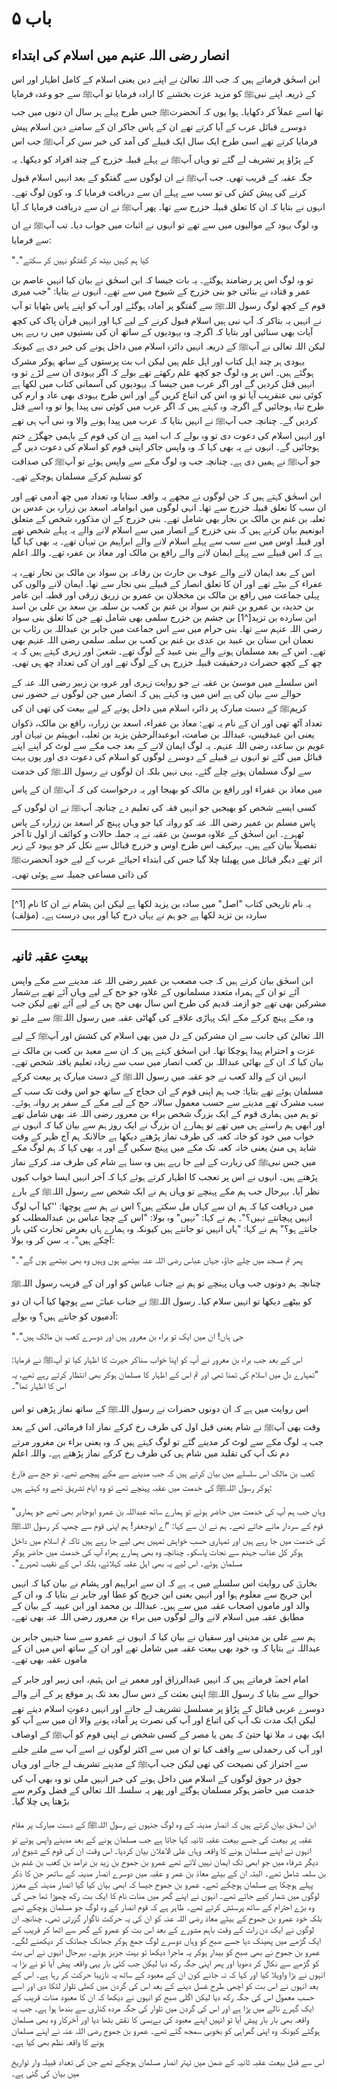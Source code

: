 # باب ۵

## انصار رضی اللہ عنہم میں اسلام کی ابتداء

ابن اسحٰق فرماتے ہیں کہ جب اللہ تعالیٰ نے اپنے دین یعنی اسلام کے کامل اظہار اور اس کے ذریعہ اپنے نبیﷺ کو مزید عزت بخشنے کا ارادہ فرمایا تو آپﷺ سے جو وعدہ فرمایا تھا اسے عملاً کر دکھایا۔ ہوا یوں کہ آنحضرتﷺ جس طرح پہلے ہر سال ان دنوں میں جب دوسرے قبائل عرب کے آیا کرتے تھے ان کے پاس جاکر ان کے سامنے دین اسلام پیش فرمایا کرتے تھے اسی طرح ایک سال ایک قبیلے کی آمد کی خبر سن کر آپﷺ جب اس کے پڑاؤ پر تشریف لے گئے تو وہاں آپﷺ نے پہلے قبیلہ خزرج کے چند افراد کو دیکھا۔ یہ جگہ عقبہ کے قریب تھی۔ جب آپﷺ نے ان لوگوں سے گفتگو کے بعد انہیں اسلام قبول کرنے کی پیش کش کی تو سب سے پہلے ان سے دریافت فرمایا کہ وہ کون لوگ تھے۔ انہوں نے بتایا کہ ان کا تعلق قبیلہ خزرج سے تھا۔ پھر آپﷺ نے ان سے
دریافت فرمایا کہ آیا وہ لوگ یہود کے موالیوں میں سے تھے تو انہوں نے اثبات میں جواب دیا۔ تب آپﷺ نے ان سے فرمایا:

"کیا ہم کہیں بیٹھ کر گفتگو نہیں کر سکتے"۔

تو وہ لوگ اس پر رضامند ہوگئے۔ یہ بات جیسا کہ ابن اسحٰق نے بیان کیا انہیں عاصم بن عمر و قتادہ نے بتائی جو بنی خزرج کے شیوخ میں سے تھے۔ انہوں نے بتایا: "جب میری قوم کے کچھ لوگ رسول اللہﷺ سے گفتگو پر آمادہ ہوگئے اور آپ کو اپنے پاس بٹھایا تو آپ نے انہیں یہ بتاکر کہ آپ نبی ہیں اسلام قبول کرنے کے لیے کہا اور انہیں قرآن پاک کی کچھ آیات بھی سنائیں اور بتایا کہ اگرچہ وہ یہودیوں کے ساتھ ان کی بستیوں میں رہ رہے ہیں لیکن اللہ تعالی نے آپﷺ کے ذریعہ انہیں دائرہ اسلام میں داخل ہونے کی خبر دی ہے کیونکہ یہودی ہر چند اہل کتاب اور اہل علم ہیں لیکن اب بت پرستوں کے ساتھ ہوکر مشرک ہوگئے ہیں۔ اس پر وہ
لوگ جو کچھ علم رکھتے تھے بولے کہ اگر یہودی ان سے لڑے تو وہ انہیں قتل کردیں گے اور اگر عرب میں جیسا کہ یہودیوں کی آسمانی کتاب میں لکھا ہے کوئی نبی عنقریب آیا تو وہ اس کی اتباع کریں گے اور اس طرح یہودی بھی عاد و ارم کی طرح تباہ ہوجائیں گے اگرچہ وہ کہتے ہیں کہ اگر عرب میں کوئی نبی پیدا ہوا تو وہ اسے قتل کردیں گے۔ چنانچہ جب آپﷺ نے انہیں بتایا کہ عرب میں پیدا ہونے والا وہ نبی آپ ہی تھے اور انہیں اسلام کی دعوت دی تو وہ بولے کہ اب امید ہے ان کی قوم کے باہمی جھگڑے ختم ہوجائیں گے۔ انہوں نے یہ بھی کہا کہ وہ واپس جاکر اپنی قوم کو اسلام کی دعوت دیں گے جو آپﷺ نے ہمیں دی ہے۔ چنانچہ جب وہ لوگ مکے
سے واپس ہوئے تو آپﷺ کی صداقت کو تسلیم کرکے مسلمان ہوچکے تھے۔

ابن اسحٰق کہتے ہیں کہ جن لوگوں نے مجھے یہ واقعہ سنایا وہ تعداد میں چھ آدمی تھے اور ان سب کا تعلق قبیلہ خزرج سے تھا۔ انہی لوگوں میں ابوامامہ اسعد بن زرارہ بن عدس بن ثعلبہ بن غنم بن مالک بن نجار بھی شامل تھے۔ بنی خزرج کے ان مذکورہ شخص کے متعلق ابونعیم بیان کرتے ہیں کہ بنی خزرج کے انصار میں سے اسلام لانے والے یہ پہلے شخص تھے اور قبیلہ اوس میں سے سب سے پہلے اسلام لانے والے ابراہیم بن تیہان تھے۔ یہ بھی کہا گیا ہے کہ اس قبیلے سے پہلے ایمان لانے والے رافع بن مالک اور معاذ بن عفرہ تھے۔ واللہ اعلم

اس کے بعد ایمان لانے والے عوف بن حارث بن رفاعہ بن سواد بن مالک بن نجار تھے، یہ عفراء کے بیٹے تھے اور ان کا تعلق انصار کے قبیلے بنی نجار سے تھا۔ ایمان لانے والوں کی پہلی جماعت میں رافع بن مالک بن مخجلان بن عمرو بن زریق زرقی اور قطبہ ابن عامر بن حدیدہ بن عمرو بن غنم بن سواد بن غنم بن کعب بن سلمہ بن سعد بن علی بن اسد ابن سارده بن تزید[^1] بن جشم بن خزرج سلمی بھی شامل تھے جن کا تعلق بنی سواد رضی اللہ عنہم سے تھا۔ بنی حرام میں سے اس جماعت میں جابر بن عبداللہ بن رئاب بن نعمان ابن سنان بن عبید بن عدی بن غنم بن کعب بن سلمہ سلمی رضی اللہ عنہم بھی تھے۔ اس کے بعد مسلمان ہونے والے بنی عبید کے لوگ تھے۔
شعبیؒ اور زہری کہتے ہیں کہ یہ چھ کے کچھ حضرات درحقیقت قبیلہ خزرج ہی کے لوگ تھے اور ان کی تعداد چھ ہی تھی۔

اس سلسلے میں موسیٰ بن عقبہ نے جو روایت زہری اور عروہ بن زبیر رضی اللہ عنہ کے حوالے سے بیان کی ہے اس میں وہ کہتے ہیں کہ انصار میں جن لوگوں نے حضور نبی کریمﷺ کے دست مبارک پر دائرہ اسلام میں داخل ہونے کے لیے بیعت کی تھی ان کی تعداد آٹھ تھی اور ان کے نام یہ تھے: معاذ بن عفراء، اسعد بن زرارہ، رافع بن مالک، ذکوان یعنی ابن عبدقیس، عبداللہ بن صامت، ابوعبدالرحمٰن یزید بن ثعلبہ، ابوہیثم بن تیہان اور عویم بن ساعدہ رضی اللہ عنہم۔ یہ لوگ ایمان لانے کے بعد جب مکے سے لوٹ کر اپنے اپنے قبائل میں گئے تو انہوں نے قبیلے کے دوسرے لوگوں کو اسلام کی دعوت دی اور یوں بہت سے لوگ مسلمان ہوتے چلے گئے۔ یہی نہیں بلکہ ان لوگوں نے رسول اللہﷺ کی خدمت میں معاذ بن عفراء اور رافع بن مالک کو بھیجا اور یہ درخواست کی کہ آپﷺ ان کے پاس کسی ایسے شخص کو بھیجیں جو انہیں فقہ کی تعلیم دے چنانچہ آپﷺ نے ان لوگوں کے پاس مسلم بن عمیر رضی اللہ عنہ کو روانہ کیا جو وہاں
پہنچ کر اسعد بن زرارہ کے پاس ٹھہرے۔ ابن اسحٰق کے علاوہ موسیٰ بن عقبہ نے یہ جملہ حالات و کوائف از اول تا آخر تفصیلاً بیان کیے ہیں۔ بہرکیف اس طرح اوس و خزرج قبائل سے نکل کر جو یہود کے زیر اثر تھے دیگر قبائل میں پھیلتا چلا گیا جس کی ابتداء احیائے عرب کے لیے خود آنحضرتﷺ کی ذاتی مساعی جمیلہ سے ہوئی تھی۔

---

[^1] یہ نام تاریخی کتاب "اصل" میں سادہ بن یزید لکھا ہے لیکن ابن ہشام نے ان کا نام ساردہ بن تزید لکھا ہے جو ہم نے یہاں درج کیا اور یہی درست ہے۔ (مؤلف)

---

## بیعتِ عقبہ ثانیہ

ابن اسحٰق بیان کرتے ہیں کہ جب مصعب بن عمیر رضی اللہ عنہ مدینے سے مکے واپس آئے تو ان کے ہمراہ متعدد مسلمانوں کے علاوہ جو حج کے لیے وہاں آئے تھے بےشمار مشرکین بھی تھے جو ازمنہ قدیم کی طرح اس سال بھی حج ہی کے لیے آئے تھے لیکن جب وہ مکے پہنچ کرکے مکے ایک پہاڑی علاقے کی گھاٹی عقبہ میں رسول اللہﷺ سے ملے تو اللہ تعالیٰ کی جانب سے ان مشرکین کے دل میں بھی اسلام کی کشش اور آپﷺ کے لیے عزت و احترام پیدا ہوچکا تھا۔ ابن اسحٰق کہتے ہیں کہ ان سے معبد بن کعب بن مالک نے
بیان کیا کہ ان کے بھائی عبداللہ بن کعب انصار میں سب سے زیادہ تعلیم یافتہ شخص تھے۔ انہیں ان کے والد کعب نے جو عقبہ میں رسول اللہﷺ کے دست مبارک پر بیعت کرکے مسلمان ہوئے تھے بتایا: جب ہم اپنی قوم کے ان حجاج کے ساتھ جو اس وقت تک سب کے سب مشرک تھے مدینے سے حسب معمول سالانہ حج کے لیے مکے کے سفر پر روانہ ہوئے۔ تو ہم میں ہماری قوم کے ایک بزرگ شخص براء بن معرور رضی اللہ عنہ بھی شامل تھے اور ابھی ہم راستے ہی میں تھے تو ہمارے ان بزرگ نے ایک روز ہم سے بیان کیا کہ انہوں نے خواب میں خود کو خانہ کعبہ کی طرف نماز پڑھتے دیکھا ہے حالانکہ ہم آج ظہر کے وقت شاید ہی منیٰ یعنی خانہ کعبہ تک مکے میں پہنچ سکیں گے اور یہ بھی کہا کہ ہم لوگ مکے میں جس نبیﷺ کی زیارت کے لیے جا رہے ہیں وہ سنا ہے شام کی طرف منہ کرکے نماز پڑھتے ہیں۔ انہوں نے اس پر تعجب کا اظہار کرتے ہوئے کہا کہ آخر انہیں ایسا خواب کیوں نظر آیا۔ بہرحال جب ہم مکے پہنچے تو وہاں ہم نے ایک شخص سے رسول اللہﷺ کے بارے میں
دریافت کیا کہ ہم ان سے کہاں مل سکتے ہیں؟ اس نے ہم سے پوچھا: ''کیا آپ لوگ انہیں پہچانتے نہیں؟"۔ ہم نے کہا: "نہیں" وہ بولا: "اس کے چچا عباس بن عبدالمطلب کو جانتے ہو؟" ہم نے کہا: "ہاں انہیں تو جانتے ہیں کیونکہ وہ ہمارے ہاں بغرض تجارت
کئی بار آچکے ہیں"۔ یہ سن کر وہ بولا:

"پھر تم مسجد میں چلے جاؤ، جہاں عباس رضی اللہ عنہ بیٹھے ہوں وہیں وہ بھی بیٹھے ہوں گے"۔

چنانچہ ہم دونوں جب وہاں پہنچے تو ہم نے جناب عباس کو اور ان کے قریب رسول اللہﷺ کو بیٹھے دیکھا تو انہیں سلام کیا۔ رسول اللہﷺ نے جناب عباسؓ سے پوچھا کیا آپ ان دو آدمیوں کو جانتے ہیں؟ وہ بولے:

"جی ہاں! ان میں ایک تو براء بن معرور ہیں اور دوسرے کعب بن مالک ہیں"۔

اس کے بعد جب براء بن معرور نے آپ کو اپنا خواب سناکر حیرت کا اظہار کیا تو آپﷺ نے فرمایا:
"تمہارے دل میں اسلام کی تمنا تھی اور تم اس کے اظہار کا مسلمان ہوکر بھی انتظار کرتے رہے تھے، یہ اس کا اظہار تھا"۔

اس روایت میں ہے کہ ان دونوں حضرات نے رسول اللہﷺ کے ساتھ نماز پڑھی تو اس وقت بھی آپﷺ نے شام یعنی قبل اول کی طرف رخ کرکے نماز ادا فرمائی۔ اس کے بعد جب یہ لوگ مکے سے لوٹ کر مدینے گئے تو لوگ کہتے ہیں کہ وہ یعنی براء بن مغرور مرتے دم تک آپ کی تقلید میں شام ہی کی طرف رخ کرکے نماز پڑھتے ہے۔ واللہ اعلم

کعب بن مالک اس سلسلے میں بیان کرتے ہیں کہ جب مدینے سے مکے پیچھے تھے۔ تو جج سے فارغ ہوکر رسول اللہﷺ کی خدمت میں عقبہ پہنچے تھے تو وہ ایام تشریق تھے وہ کہتے ہیں:

"وہاں جب ہم آپ کی خدمت میں حاضر ہوئے تو ہمارے ساتھ عبداللہ بن عمرو ابوجابر بھی تھے جو ہماری قوم کے سردار مانے جاتے تھے۔ ہم نے ان سے کہا: "اے ابوجعفر! ہم اپنی قوم سے چھپ کر رسول اللہﷺ کی خدمت میں جا رہے ہیں اور تمہاری حسب خواہش تمہیں بھی لیے جا رہے ہیں تاکہ تم اسلام میں داخل ہوکر کل عذاب جہنم سے نجات پاسکو۔ چنانچہ وہ بھی ہمارے ہمراہ آپ کی خدمت میں حاضر ہوکر مسلمان ہوئے۔ اس لیے یہ بھی اہل عقبہ کہلائے، بلکہ اس کے نقیب ٹھہرے"۔

بخاریؒ کی روایت اس سلسلے میں یہ ہے کہ ان سے ابراہیم اور ہشام نے بیان کیا کہ انہیں ابن جریج سے معلوم ہوا اور انہیں یعنی ابن جریج کو عطا اور جابر نے بتایا کہ وہ ان کے والد اور ماموں اصحاب عقبہ میں سے ہیں۔ عبداللہ بن محمد اور ابن عیینہ کے بیان کے مطابق عقبہ میں اسلام لانے والے لوگوں میں براء بن معرور رضی اللہ عنہ بھی تھے۔

ہم سے علی بن مدینی اور سفیان نے بیان کیا کہ انہوں نے عمرو سے سنا جنہیں جابر بن عبداللہ نے بتایا کہ وہ خود بھی بیعت عقبہ میں شامل تھے اور ان کے ساتھ اس میں ان کے ماموں عقبہ بھی تھے۔

امام احمدؒ فرماتے ہیں کہ انہیں عبدالرزاق اور معمر نے ابن ہثیم، ابی زبیر اور جابر کے حوالے سے بتایا کہ رسول اللہﷺ اپنی بعثت کے دس سال بعد تک ہر موقع پر کے آنے والے دوسرے عربی قبائل کے پڑاؤ پر مسلسل تشریف لے جاتے اور انہیں دعوتِ اسلام دیتے تھے لیکن ایک مدت تک آپ کی اتباع اور آپ کی نصرت پر آمادہ ہونے والا ان میں سے آپ کو ایک بھی نہ ملا تھا حتیٰ کہ یمن یا مصر کے کسی شخص نے اپنی قوم کو آپﷺ کے اوصاف اور آپ کی رحمدلی سے واقف کیا تو ان میں سے اکثر لوگوں نے اسے آپ سے ملنے جلنے سے احتراز کی نصیحت کی تھی لیکن جب آپﷺ کے مدینے تشریف لے جانے اور وہاں جوق در جوق لوگوں کے اسلام میں داخل ہونے کی خبر انہیں ملی تو وہ بھی آپ کی خدمت میں حاضر ہوکر مسلمان ہوگئے اور پھر یہ سلسلہ اللہ تعالی کے فضل وکرم سے بڑھتا ہی چلا گیا۔

ابن اسحٰق بیان کرتے ہیں کہ انصار مدینہ کے وہ لوگ جنہوں نے رسول اللہﷺ کے دست مبارک پر مقام عقبہ پر بیعت کی جسے بیعت عقبہ ثانیہ کہا جاتا ہے جب مسلمان ہونے کے بعد مدینے واپس ہوئے تو انہوں نے اپنے مسلمان ہونے کا واقعہ وہاں علی الاعلان بیان کردیا۔ اس وقت ان کی قوم کے شیوخ اور دیگر شرفاء میں جو ابھی تک ایمان نہیں لائے تھے عمرو بن جموح بن زید بن درامد بن کعب بن غنم بن بن سلمہ شامل تھے۔ البتہ ان کے بیٹے معاذ بن عمر و عقبہ میں دوسرے انصار مدینہ کے ساتھر جن کا ذکر پہلے ہوچکا ہے مسلمان ہوچکے تھے۔ عمرو بن جموح جیسا کہ ابھی بیان کیا گیا انصار مدینہ کے معزز لوگوں میں شمار کیے جاتے تھے۔ انہوں نے اپنے گھر میں منات نام کا ایک بت رکھ چھوڑا تھا جس کی وہ بڑے احترام کے ساتھ پرستش کرتے تھے۔ ظاہر ہے کہ قوم انصار کے وہ لوگ جو مسلمان ہوچکے تھے بلکہ خود عمرو بن جموح کے بیٹے معاذ رضی اللہ عنہ کو ان کی یہ حرکت ناگوار گزرتی تھی۔ چنانچہ ان لوگوں نے ایک دن رات کے وقت باہم مشورے کے بعد اس بت کو عمرو کے گھر سے اٹھا کر قریب کے ایک گڑھے میں پھینک دیا جسے صبح کو وہاں دوسرے لوگ جمع ہوکر جھانک جھانک کر دیکھنے لگے۔ عمرو بن جموح نے بھی صبح کو بیدار ہوکر یہ ماجرا دیکھا تو بہت جزبز ہوئے۔ بہرحال انہوں نے اس بت کو گڑھے سے نکال کر دھویا اور پھر اپنی جگہ رکھ دیا لیکن جب کئی بار یہی واقعہ پیش آیا تو نے بڑا یہ انہوں نے بڑا واویلا کیا اور کہا کہ نہ جانے کون ان کے معبود کے ساتھ یہ نازیبا حرکت کر رہا ہے۔ اس کے بعد انہوں نے اس بت کو
اچھی طرح غسل دینے کے بعد اس کی گردن میں کھلی تلوار لٹکا دی اور اسے حسب معمول اس کی جگہ رکھ دیا لیکن اگلی صبح کو انہوں نے
دیکھا کہ ان کا معبود منات قریب کے ایک گہرے نالے میں پڑا ہے اور اس کی گردن میں تلوار کی جگہ مردہ کناری سے بندھا ہوا ہے۔ جب یہ واقعہ بھی بار بار پیش آیا تو انہیں اپنے معبود کی بےبسی کا نقش بٹھا دیا اور آخرکار وہ بھی مسلمان ہوگئے کیونکہ وہ اپنی
گمراہی کو بخوبی سمجھ گئے تھے۔ عمرو بن جموح رضی اللہ عنہ نے اپنے مسلمان ہونے کا واقعہ نظم بھی کیا ہے۔

اس سے قبل بیعت عقبہ ثانیہ کے ضمن میں تہتر انصار مسلمان ہوچکے تھے جن کی تعداد قبیلہ وار تواریخ میں بیان کی گئی ہے۔
